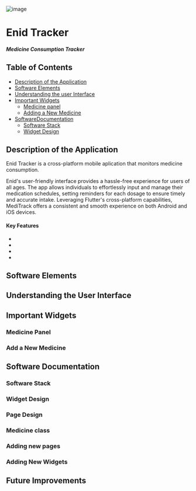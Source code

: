 
![image](https://github.com/WillowSaysWhat/Enid-Tracker/assets/126318401/4203defd-96ba-4c41-8e61-babffebc2c95)

# Enid Tracker
##### Medicine Consumption Tracker
## Table of Contents 
* [Description of the Application](#description-of-the-application)
* [Software Elements](#software-elements)
* [Understanding the user Interface](#understanding-the-user-interface)
* [Important Widgets](#important-widgets)
  * [Medicine panel](#medicine-panel)
  * [Adding a New Medicine](adding-a-new-medicine)
* [SoftwareDocumentation](#software-documentation)
  * [Software Stack](#software-stack)
  * [Widget Design](#widget-design)
## Description of the Application
Enid Tracker is a cross-platform mobile aplication that monitors medicine consumption.

Enid's user-friendly interface provides a hassle-free experience for users of all ages. The app allows individuals to effortlessly input and manage their medication schedules, setting reminders for each dosage to ensure timely and accurate intake. Leveraging Flutter's cross-platform capabilities, MediTrack offers a consistent and smooth experience on both Android and iOS devices.

#### Key Features
*
*
*
*

## Software Elements

## Understanding the User Interface

## Important Widgets

### Medicine Panel
### Add a New Medicine
## Software Documentation
### Software Stack
### Widget Design
### Page Design
### Medicine class
### Adding new pages
### Adding New Widgets

## Future Improvements


